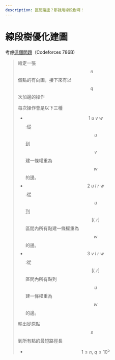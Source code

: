 ```yaml
---
description: 區間建邊？那就用線段樹啊！
---
```


# 線段樹優化建圖

考慮[這個問題](https://codeforces.com/problemset/problem/786/B)（Codeforces 786B)

> 給定一張 $$n$$ 個點的有向圖，接下來有以 $$q$$ 次加邊的操作
>
> 每次操作會是以下三種
>
> * $$1\ u \ v \ w$$ :從 $$u$$ 到 $$v$$ 建一條權重為 $$w$$ 的邊。
> * $$2\ u \ l \ r \ w$$ :從 $$u$$ 到 $$[l,r]$$ 區間內所有點建一條權重為 $$w$$ 的邊。
> * $$3\ v \ l \ r \ w$$ :從  $$[l,r]$$ 區間內所有點到 $$u$$ 建一條權重為 $$w$$ 的邊。
>
> 輸出從原點 $$s$$ 到所有點的最短路徑長
>
> * $$1 \le n, \ q  \le 10^5$$&#x20;





